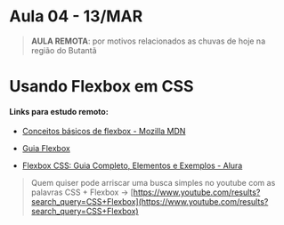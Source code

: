 # Aula 04 - 13/MAR

> **AULA REMOTA**: por motivos relacionados as chuvas de hoje na região do Butantã

# Usando Flexbox em CSS

#### Links para estudo remoto:

* [Conceitos básicos de flexbox - Mozilla MDN](https://developer.mozilla.org/pt-BR/docs/Web/CSS/CSS_flexible_box_layout/Basic_concepts_of_flexbox)

* [Guia Flexbox](https://origamid.com/projetos/flexbox-guia-completo/)

* [Flexbox CSS: Guia Completo, Elementos e Exemplos - Alura](https://www.alura.com.br/artigos/css-guia-do-flexbox) 

> Quem quiser pode arriscar uma busca simples no youtube com as palavras CSS + Flexbox -> [https://www.youtube.com/results?search_query=CSS+Flexbox](https://www.youtube.com/results?search_query=CSS+Flexbox)